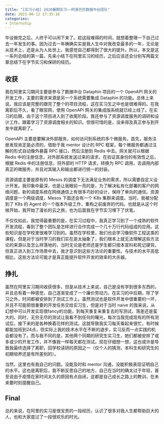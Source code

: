 ```yaml
---
title: "[实习小结] 2020暑期实习——阿里巴巴数据中台团队"
date: 2021-06-12 17:35:16
categories:
- Internship
---
```

毕设做完之后，人终于可以闲下来了。趁这段难得的时间，就想着整理一下自己过去一年发生的事。因为过去一年确确实实是我人生中对我改变最多的一年，无论是从技术上，还是从为人处世上，我感觉自己都得到了很大的提升。所以，本文是这一系列总结的第一篇，先来小结下在阿里实习的经历，之后应该还会分别写两篇文章总结下在字节实习和保研的经历。
<!-- more -->

## 收获
我在阿里实习期间主要是参与了数据中台 Dataphin 项目的一个 OpenAPI 网关的开发工作，主要的需求来源是另一个系统需要集成 Dataphin 的功能。总体上来说，我应该是完整的跟完了整个的项目流程，这在实习生之中也是很难得的。在我离职后不久，看了眼官网，使用 OpenAPI 网关的集成版系统就已经上线了。在实习的后期，由于这个项目进入到了收尾阶段。我还参与了资源调度服务的调研和设计工作，跟着学习了资源调度相关的知识。但很可惜的是，没来得及真正参与到开发中就离职了。

OpenAPI 主要是要解决外部服务，如何访问到系统的多个微服务。首先，服务注册发现肯定是必须的，借助于我 mentor 设计的 RPC 框架，每个微服务都通过注解的形式自动像外暴露 RPC 接口，然后注册到 Redis 中去。网关就可以根据 Redis 中的注册信息，对外部系统发送过来的请求，在验证其身份的有效性之后，根据 Redis 中的注册信息，将外部的 HTTP 请求，转换为 RPC 调用，去调用内部真正的微服务，并且对其输入和输出都进行统一的封装。

资源调度主要是原有的 Mesos 的调度下无法满足业务的需求，所以需要自定义设计开发。我印象中最深，也是让我眼前一亮的是，为了解决私有化部署的客户的网络问题，新的调度系统在网络通信上有很多巧妙的设计，保持了单向的通信。资源调度是一个两级调度，Mesos 下面还会有一个 K8s 集群来调度。当时，我被分配到了 K8s 的 Agent 的一个版本升级工作，重构之前废弃的代码。也就是从这个时候开始，我开始了漫长的云之旅，也为后面我在字节实习埋下了伏笔。

不仅仅如此，我觉得最重要的是，在实习过程中，我真正学习到了一个成熟的软件开发流程，看到了整个团队是怎样进行合作完成一个几十万行代码组成的应用。这些知识是在学校里很难学习到的。虽然在学校里，我们也会学习像软件工程这类的课程，但是对于当时学习的我们实在是太抽象了，我们根本上就无法理解这些方法论的来源以及怎么样落地的，当时无论是老师还是学生都只按本宣科和死记硬背。但真正进入到工作场景中去，我才意识到这些方法论的重要性。与技术的水平高低相比，这些方法论可能才是真正能提升软件开发的效率的大杀器。


## 挣扎
虽然在阿里实习期间收获很多，但是从技术上来说，自己是没有学到很多东西的，并且总有着一种感觉，自己逐渐变成了一个廉价劳动力。在实习的中后期，除了学习之外，时间都被安排到了测试工作上。虽然测试也是软件开发中很重要的一环，并且不可能把很重要的开发任务交给实习生，但是对于当时 naive 的我来说，从幻想中可以开发实现很fancy的功能，到每天重复来重复去的写测试，落差还是蛮大的。同时，无穷无尽的测试让我看不到任何的曙光，每次当我完成现有的所有测试后，接下来的是各种换着花样的测试。这就导致我实习每天看起来很忙，有时候都能加班到24点，但实际上我的技术水平在不断的退步，实习反而一点实践的机会都没有了。而与我不同的是，其他两个同期的研究生实习生，她们都被安排了或多或少的开发工作，并不像我一样每天都在测试。现在仔细想一想，这也或许是导致我最终选择了离职，回学校读研的原因之一（仅个人的猜测，本科生和研究生的初期培养还是有所差别的）。

当然，这里也有我自己的问题。没能及时和 mentor 沟通，没能积极表现证明自己的水平。这也是离职后，我不断反思自己的地方，自己在当时的确太过于年轻，甚至说由于疫情在家时间太久的原因有点自闭，这都是自己成长之路上的教训，在未来要时刻提醒自己。

## Final
总的来说，在阿里的实习是很宝贵的一段经历，认识了很多对我人生都帮助巨大的人，也和大家度过了一段很欢乐的时光。
